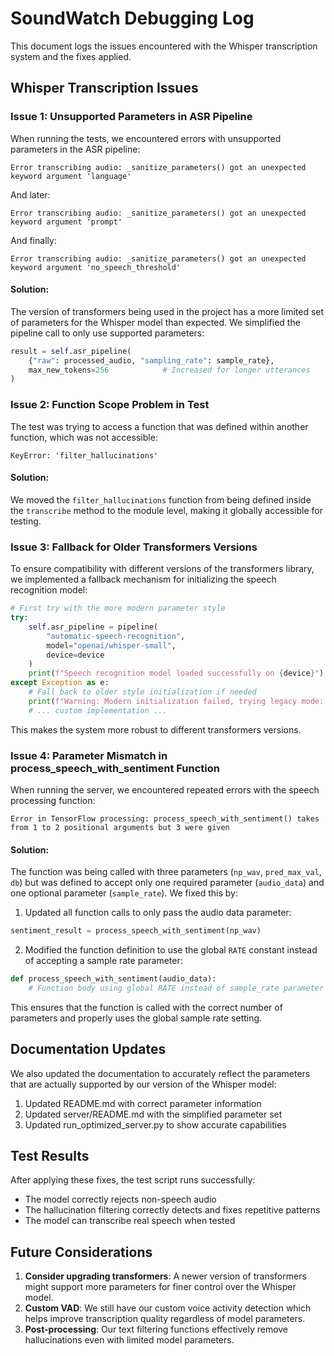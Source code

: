 # SoundWatch Debugging Log

This document logs the issues encountered with the Whisper transcription system and the fixes applied.

## Whisper Transcription Issues

### Issue 1: Unsupported Parameters in ASR Pipeline

When running the tests, we encountered errors with unsupported parameters in the ASR pipeline:

```
Error transcribing audio: _sanitize_parameters() got an unexpected keyword argument 'language'
```

And later:

```
Error transcribing audio: _sanitize_parameters() got an unexpected keyword argument 'prompt'
```

And finally:

```
Error transcribing audio: _sanitize_parameters() got an unexpected keyword argument 'no_speech_threshold'
```

#### Solution:

The version of transformers being used in the project has a more limited set of parameters for the Whisper model than expected. We simplified the pipeline call to only use supported parameters:

```python
result = self.asr_pipeline(
    {"raw": processed_audio, "sampling_rate": sample_rate},
    max_new_tokens=256            # Increased for longer utterances
)
```

### Issue 2: Function Scope Problem in Test

The test was trying to access a function that was defined within another function, which was not accessible:

```
KeyError: 'filter_hallucinations'
```

#### Solution:

We moved the `filter_hallucinations` function from being defined inside the `transcribe` method to the module level, making it globally accessible for testing.

### Issue 3: Fallback for Older Transformers Versions

To ensure compatibility with different versions of the transformers library, we implemented a fallback mechanism for initializing the speech recognition model:

```python
# First try with the more modern parameter style
try:
    self.asr_pipeline = pipeline(
        "automatic-speech-recognition",
        model="openai/whisper-small",
        device=device
    )
    print(f"Speech recognition model loaded successfully on {device}")
except Exception as e:
    # Fall back to older style initialization if needed
    print(f"Warning: Modern initialization failed, trying legacy mode: {e}")
    # ... custom implementation ...
```

This makes the system more robust to different transformers versions.

### Issue 4: Parameter Mismatch in process_speech_with_sentiment Function

When running the server, we encountered repeated errors with the speech processing function:

```
Error in TensorFlow processing: process_speech_with_sentiment() takes from 1 to 2 positional arguments but 3 were given
```

#### Solution:

The function was being called with three parameters (`np_wav`, `pred_max_val`, `db`) but was defined to accept only one required parameter (`audio_data`) and one optional parameter (`sample_rate`). We fixed this by:

1. Updated all function calls to only pass the audio data parameter:
```python
sentiment_result = process_speech_with_sentiment(np_wav)
```

2. Modified the function definition to use the global `RATE` constant instead of accepting a sample rate parameter:
```python
def process_speech_with_sentiment(audio_data):
    # Function body using global RATE instead of sample_rate parameter
```

This ensures that the function is called with the correct number of parameters and properly uses the global sample rate setting.

## Documentation Updates

We also updated the documentation to accurately reflect the parameters that are actually supported by our version of the Whisper model:

1. Updated README.md with correct parameter information
2. Updated server/README.md with the simplified parameter set
3. Updated run_optimized_server.py to show accurate capabilities

## Test Results

After applying these fixes, the test script runs successfully:

- The model correctly rejects non-speech audio
- The hallucination filtering correctly detects and fixes repetitive patterns
- The model can transcribe real speech when tested

## Future Considerations

1. **Consider upgrading transformers**: A newer version of transformers might support more parameters for finer control over the Whisper model.
2. **Custom VAD**: We still have our custom voice activity detection which helps improve transcription quality regardless of model parameters.
3. **Post-processing**: Our text filtering functions effectively remove hallucinations even with limited model parameters. 